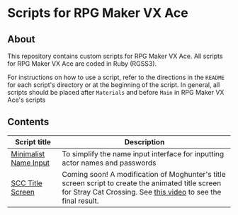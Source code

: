 # Scripts for RPG Maker VX Ace

## About
This repository contains custom scripts for RPG Maker VX Ace. All scripts for RPG Maker VX Ace are coded in Ruby (RGSS3).

For instructions on how to use a script, refer to the directions in the `README` for each script's directory or at the beginning of the script. In general, all scripts should be placed after `Materials` and before `Main` in RPG Maker VX Ace's scripts
 
## Contents

|Script title|Description|
|-----------|-----------|
|[Minimalist Name Input](https://github.com/moniker001/rpg-maker-scripts/tree/master/minimalist-name-input)|To simplify the name input interface for inputting actor names and passwords|
|[SCC Title Screen](https://github.com/moniker001/rpg-maker-scripts/tree/master/scc-title-screen)|Coming soon! A modification of Moghunter's title screen script to create the animated title screen for Stray Cat Crossing. See [this video](https://www.youtube.com/watch?v=Ee_74LG0MSQ#action=share) to see the final result.|
